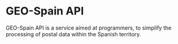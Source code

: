 # GEO-Spain API

GEO-Spain API is a service aimed at programmers, to simplify the processing of postal data within the Spanish territory.